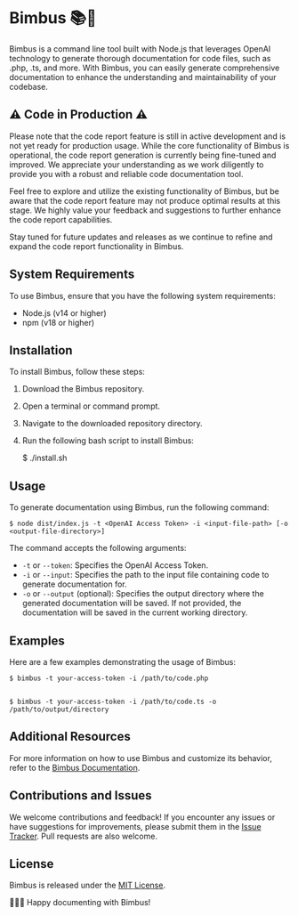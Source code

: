 Bimbus 📚🚀
===========

Bimbus is a command line tool built with Node.js that leverages OpenAI technology to generate thorough documentation for code files, such as .php, .ts, and more. With Bimbus, you can easily generate comprehensive documentation to enhance the understanding and maintainability of your codebase.

⚠️ Code in Production ⚠️
-------------------

Please note that the code report feature is still in active development and is not yet ready for production usage. While the core functionality of Bimbus is operational, the code report generation is currently being fine-tuned and improved. We appreciate your understanding as we work diligently to provide you with a robust and reliable code documentation tool.

Feel free to explore and utilize the existing functionality of Bimbus, but be aware that the code report feature may not produce optimal results at this stage. We highly value your feedback and suggestions to further enhance the code report capabilities.

Stay tuned for future updates and releases as we continue to refine and expand the code report functionality in Bimbus.

System Requirements
-------------------

To use Bimbus, ensure that you have the following system requirements:

*   Node.js (v14 or higher)
*   npm (v18 or higher)

Installation
------------

To install Bimbus, follow these steps:

1.  Download the Bimbus repository.
2.  Open a terminal or command prompt.
3.  Navigate to the downloaded repository directory.
4.  Run the following bash script to install Bimbus:

    $ ./install.sh
    

Usage
-----

To generate documentation using Bimbus, run the following command:

    $ node dist/index.js -t <OpenAI Access Token> -i <input-file-path> [-o <output-file-directory>]
    

The command accepts the following arguments:

*   `-t` or `--token`: Specifies the OpenAI Access Token.
*   `-i` or `--input`: Specifies the path to the input file containing code to generate documentation for.
*   `-o` or `--output` (optional): Specifies the output directory where the generated documentation will be saved. If not provided, the documentation will be saved in the current working directory.

Examples
--------

Here are a few examples demonstrating the usage of Bimbus:

    $ bimbus -t your-access-token -i /path/to/code.php
    

    $ bimbus -t your-access-token -i /path/to/code.ts -o /path/to/output/directory
    

Additional Resources
--------------------

For more information on how to use Bimbus and customize its behavior, refer to the [Bimbus Documentation](https://link-to-bimbus-documentation).

Contributions and Issues
------------------------

We welcome contributions and feedback! If you encounter any issues or have suggestions for improvements, please submit them in the [Issue Tracker](https://link-to-issue-tracker). Pull requests are also welcome.

License
-------

Bimbus is released under the [MIT License](https://link-to-license).

📝👩‍💻 Happy documenting with Bimbus!